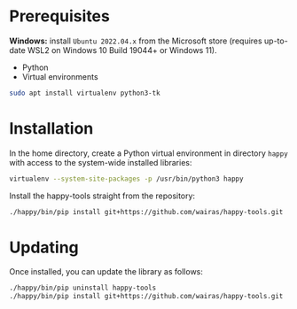 # Prerequisites

**Windows:** install `Ubuntu 2022.04.x` from the Microsoft store 
(requires up-to-date WSL2 on Windows 10 Build 19044+ or Windows 11).

* Python
* Virtual environments

```bash
sudo apt install virtualenv python3-tk
```

# Installation

In the home directory, create a Python virtual environment in directory `happy` 
with access to the system-wide installed libraries:

```bash
virtualenv --system-site-packages -p /usr/bin/python3 happy
```

Install the happy-tools straight from the repository:

```bash
./happy/bin/pip install git+https://github.com/wairas/happy-tools.git
```

# Updating

Once installed, you can update the library as follows:

```bash
./happy/bin/pip uninstall happy-tools
./happy/bin/pip install git+https://github.com/wairas/happy-tools.git
```
